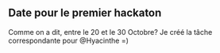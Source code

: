 ## Date pour le premier hackaton



Comme on a dit, entre le 20 et le 30 Octobre? Je créé la tâche correspondante
pour @Hyacinthe =)



